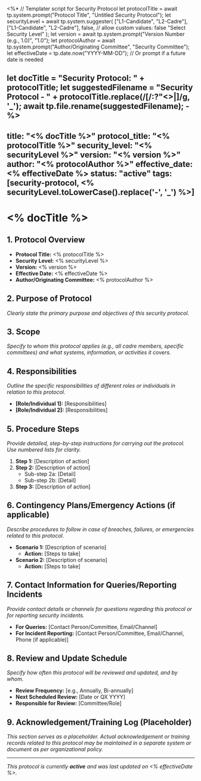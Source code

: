 <%*
// Templater script for Security Protocol
let protocolTitle = await tp.system.prompt("Protocol Title", "Untitled Security Protocol");
let securityLevel = await tp.system.suggester(
  ["L1-Candidate", "L2-Cadre"], 
  ["L1-Candidate", "L2-Cadre"],
  false, // allow custom values: false
  "Select Security Level"
);
let version = await tp.system.prompt("Version Number (e.g., 1.0)", "1.0");
let protocolAuthor = await tp.system.prompt("Author/Originating Committee", "Security Committee");
let effectiveDate = tp.date.now("YYYY-MM-DD"); // Or prompt if a future date is needed

let docTitle = "Security Protocol: " + protocolTitle;
let suggestedFilename = "Security Protocol - " + protocolTitle.replace(/[\/:?"<>|]/g, '_');
await tp.file.rename(suggestedFilename);
-%>
---
title: "<% docTitle %>"
protocol_title: "<% protocolTitle %>"
security_level: "<% securityLevel %>"
version: "<% version %>"
author: "<% protocolAuthor %>"
effective_date: <% effectiveDate %>
status: "active"
tags: [security-protocol, <% securityLevel.toLowerCase().replace('-', '_') %>]
---

# <% docTitle %>

## 1. Protocol Overview
- **Protocol Title:** <% protocolTitle %>
- **Security Level:** <% securityLevel %>
- **Version:** <% version %>
- **Effective Date:** <% effectiveDate %>
- **Author/Originating Committee:** <% protocolAuthor %>

## 2. Purpose of Protocol
*Clearly state the primary purpose and objectives of this security protocol.*

## 3. Scope
*Specify to whom this protocol applies (e.g., all cadre members, specific committees) and what systems, information, or activities it covers.*

## 4. Responsibilities
*Outline the specific responsibilities of different roles or individuals in relation to this protocol.*
- **[Role/Individual 1]:** [Responsibilities]
- **[Role/Individual 2]:** [Responsibilities]

## 5. Procedure Steps
*Provide detailed, step-by-step instructions for carrying out the protocol. Use numbered lists for clarity.*
1.  **Step 1:** [Description of action]
2.  **Step 2:** [Description of action]
    -   Sub-step 2a: [Detail]
    -   Sub-step 2b: [Detail]
3.  **Step 3:** [Description of action]

## 6. Contingency Plans/Emergency Actions (if applicable)
*Describe procedures to follow in case of breaches, failures, or emergencies related to this protocol.*
- **Scenario 1:** [Description of scenario]
  - **Action:** [Steps to take]
- **Scenario 2:** [Description of scenario]
  - **Action:** [Steps to take]

## 7. Contact Information for Queries/Reporting Incidents
*Provide contact details or channels for questions regarding this protocol or for reporting security incidents.*
- **For Queries:** [Contact Person/Committee, Email/Channel]
- **For Incident Reporting:** [Contact Person/Committee, Email/Channel, Phone (if applicable)]

## 8. Review and Update Schedule
*Specify how often this protocol will be reviewed and updated, and by whom.*
- **Review Frequency:** [e.g., Annually, Bi-annually]
- **Next Scheduled Review:** [Date or QX YYYY]
- **Responsible for Review:** [Committee/Role]

## 9. Acknowledgement/Training Log (Placeholder)
*This section serves as a placeholder. Actual acknowledgement or training records related to this protocol may be maintained in a separate system or document as per organizational policy.*

---
*This protocol is currently **active** and was last updated on <% effectiveDate %>.*
